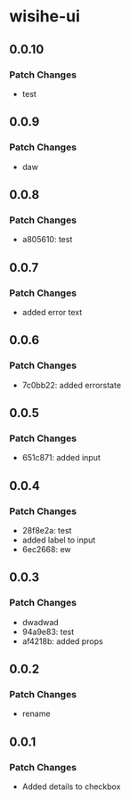 # wisihe-ui

## 0.0.10

### Patch Changes

- test

## 0.0.9

### Patch Changes

- daw

## 0.0.8

### Patch Changes

- a805610: test

## 0.0.7

### Patch Changes

- added error text

## 0.0.6

### Patch Changes

- 7c0bb22: added errorstate

## 0.0.5

### Patch Changes

- 651c871: added input

## 0.0.4

### Patch Changes

- 28f8e2a: test
- added label to input
- 6ec2668: ew

## 0.0.3

### Patch Changes

- dwadwad
- 94a9e83: test
- af4218b: added props

## 0.0.2

### Patch Changes

- rename

## 0.0.1

### Patch Changes

- Added details to checkbox
